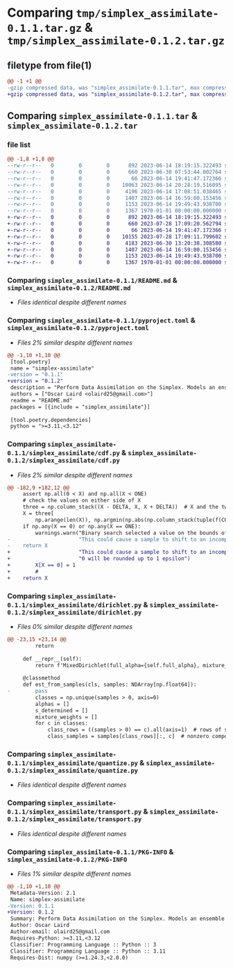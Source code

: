 # Comparing `tmp/simplex_assimilate-0.1.1.tar.gz` & `tmp/simplex_assimilate-0.1.2.tar.gz`

## filetype from file(1)

```diff
@@ -1 +1 @@
-gzip compressed data, was "simplex_assimilate-0.1.1.tar", max compression
+gzip compressed data, was "simplex_assimilate-0.1.2.tar", max compression
```

## Comparing `simplex_assimilate-0.1.1.tar` & `simplex_assimilate-0.1.2.tar`

### file list

```diff
@@ -1,8 +1,8 @@
--rw-r--r--   0        0        0      892 2023-06-14 18:19:15.322493 simplex_assimilate-0.1.1/README.md
--rw-r--r--   0        0        0      660 2023-06-30 07:53:44.002764 simplex_assimilate-0.1.1/pyproject.toml
--rw-r--r--   0        0        0       66 2023-06-14 19:41:47.172366 simplex_assimilate-0.1.1/simplex_assimilate/__init__.py
--rw-r--r--   0        0        0    10063 2023-06-14 20:28:19.516095 simplex_assimilate-0.1.1/simplex_assimilate/cdf.py
--rw-r--r--   0        0        0     4196 2023-06-14 17:08:51.038465 simplex_assimilate-0.1.1/simplex_assimilate/dirichlet.py
--rw-r--r--   0        0        0     1407 2023-06-14 16:59:00.153456 simplex_assimilate-0.1.1/simplex_assimilate/quantize.py
--rw-r--r--   0        0        0     1153 2023-06-14 19:49:43.938700 simplex_assimilate-0.1.1/simplex_assimilate/transport.py
--rw-r--r--   0        0        0     1367 1970-01-01 00:00:00.000000 simplex_assimilate-0.1.1/PKG-INFO
+-rw-r--r--   0        0        0      892 2023-06-14 18:19:15.322493 simplex_assimilate-0.1.2/README.md
+-rw-r--r--   0        0        0      660 2023-07-28 17:09:20.562794 simplex_assimilate-0.1.2/pyproject.toml
+-rw-r--r--   0        0        0       66 2023-06-14 19:41:47.172366 simplex_assimilate-0.1.2/simplex_assimilate/__init__.py
+-rw-r--r--   0        0        0    10155 2023-07-28 17:09:11.799602 simplex_assimilate-0.1.2/simplex_assimilate/cdf.py
+-rw-r--r--   0        0        0     4183 2023-06-30 13:20:38.308580 simplex_assimilate-0.1.2/simplex_assimilate/dirichlet.py
+-rw-r--r--   0        0        0     1407 2023-06-14 16:59:00.153456 simplex_assimilate-0.1.2/simplex_assimilate/quantize.py
+-rw-r--r--   0        0        0     1153 2023-06-14 19:49:43.938700 simplex_assimilate-0.1.2/simplex_assimilate/transport.py
+-rw-r--r--   0        0        0     1367 1970-01-01 00:00:00.000000 simplex_assimilate-0.1.2/PKG-INFO
```

### Comparing `simplex_assimilate-0.1.1/README.md` & `simplex_assimilate-0.1.2/README.md`

 * *Files identical despite different names*

### Comparing `simplex_assimilate-0.1.1/pyproject.toml` & `simplex_assimilate-0.1.2/pyproject.toml`

 * *Files 2% similar despite different names*

```diff
@@ -1,10 +1,10 @@
 [tool.poetry]
 name = "simplex-assimilate"
-version = "0.1.1"
+version = "0.1.2"
 description = "Perform Data Assimilation on the Simplex. Models an ensemble as a mixture of Dirichlet distributions."
 authors = ["Oscar Laird <olaird25@gmail.com>"]
 readme = "README.md"
 packages = [{include = "simplex_assimilate"}]
 
 [tool.poetry.dependencies]
 python = ">=3.11,<3.12"
```

### Comparing `simplex_assimilate-0.1.1/simplex_assimilate/cdf.py` & `simplex_assimilate-0.1.2/simplex_assimilate/cdf.py`

 * *Files 2% similar despite different names*

```diff
@@ -182,9 +182,12 @@
     assert np.all(0 < X) and np.all(X < ONE)
     # check the values on either side of X
     three = np.column_stack((X - DELTA, X, X + DELTA))  # X and the two values on either side
     X = three[
         np.arange(len(X)), np.argmin(np.abs(np.column_stack(tuple(f(COL) for COL in three.T)) - Y[:, None]), axis=1)]
     if np.any(X == 0) or np.any(X == ONE):
         warnings.warn("Binary search selected a value on the bounds of [0,1]."
-                      "This could cause a sample to shift to an incompatible class.")
-    return X
+                      "This could cause a sample to shift to an incompatible class."
+                      "0 will be rounded up to 1 epsilon")
+        X[X == 0] = 1
+        # 
+    return X
```

### Comparing `simplex_assimilate-0.1.1/simplex_assimilate/dirichlet.py` & `simplex_assimilate-0.1.2/simplex_assimilate/dirichlet.py`

 * *Files 0% similar despite different names*

```diff
@@ -23,15 +23,14 @@
         return
 
     def __repr__(self):
         return f'MixedDirichlet(full_alpha={self.full_alpha}, mixture_weights={self.mixture_weights})'
 
     @classmethod
     def est_from_samples(cls, samples: NDArray[np.float64]):
-        pass
         classes = np.unique(samples > 0, axis=0)
         alphas = []
         s_determined = []
         mixture_weights = []
         for c in classes:
             class_rows = ((samples > 0) == c).all(axis=1)  # rows of samples which agree with class c
             class_samples = samples[class_rows][:, c]  # nonzero components
```

### Comparing `simplex_assimilate-0.1.1/simplex_assimilate/quantize.py` & `simplex_assimilate-0.1.2/simplex_assimilate/quantize.py`

 * *Files identical despite different names*

### Comparing `simplex_assimilate-0.1.1/simplex_assimilate/transport.py` & `simplex_assimilate-0.1.2/simplex_assimilate/transport.py`

 * *Files identical despite different names*

### Comparing `simplex_assimilate-0.1.1/PKG-INFO` & `simplex_assimilate-0.1.2/PKG-INFO`

 * *Files 1% similar despite different names*

```diff
@@ -1,10 +1,10 @@
 Metadata-Version: 2.1
 Name: simplex-assimilate
-Version: 0.1.1
+Version: 0.1.2
 Summary: Perform Data Assimilation on the Simplex. Models an ensemble as a mixture of Dirichlet distributions.
 Author: Oscar Laird
 Author-email: olaird25@gmail.com
 Requires-Python: >=3.11,<3.12
 Classifier: Programming Language :: Python :: 3
 Classifier: Programming Language :: Python :: 3.11
 Requires-Dist: numpy (>=1.24.3,<2.0.0)
```

